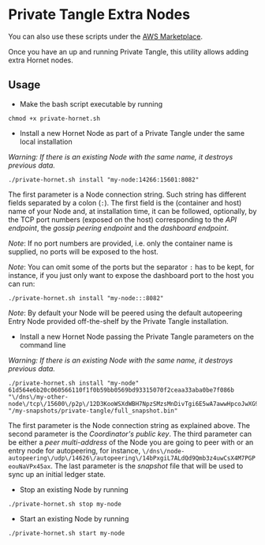 # Private Tangle Extra Nodes

You can also use these scripts under the [AWS Marketplace](../README_AWS.md).

Once you have an up and running Private Tangle, this utility allows adding extra Hornet nodes. 

## Usage

* Make the bash script executable by running

```
chmod +x private-hornet.sh
```

* Install a new Hornet Node as part of a Private Tangle under the same local installation

*Warning: If there is an existing Node with the same name, it destroys previous data.* 

```
./private-hornet.sh install "my-node:14266:15601:8082"
```

The first parameter is a Node connection string. Such string has different 
fields separated by a colon (`:`). The first field is the (container and host) name 
of your Node and, at installation time, it can be followed, optionally, by the TCP port 
numbers (exposed on the host) corresponding to 
the *API endpoint*, the *gossip peering endpoint* and the *dashboard endpoint*. 

*Note*: If no port numbers are provided, i.e. only the container name is supplied, no ports will be exposed to the host. 

*Note*: You can omit some of the ports but the separator `:` has to be kept, for instance, if you just only want to  expose the dashboard port to the host you can run:

```
./private-hornet.sh install "my-node:::8082"
```

*Note*: By default your Node will be peered using the default autopeering Entry Node provided off-the-shelf by the Private Tangle installation. 

 * Install a new Hornet Node passing the Private Tangle parameters on the command line

*Warning: If there is an existing Node with the same name, it destroys previous data.* 

```
./private-hornet.sh install "my-node"  
61d564e6b20c060566110f1f0b59bb0569bd93315070f2ceaa33aba0be7f086b 
"\/dns\/my-other-node\/tcp\/15600\/p2p\/12D3KooWSXdWBH7NpzSMzsMnDivTgi6E5wA7awwHpcoJwXG9wUdx" 
"/my-snapshots/private-tangle/full_snapshot.bin"
```

The first parameter is the Node connection string as explained above. The second parameter is the 
*Coordinator's public key*. The third parameter can be either  a *peer multi-address* of the Node you are going 
to peer with or an entry node for autopeering, for instance, `\/dns\/node-autopeering\/udp\/14626\/autopeering\/14bPxgiL7ALdQd9Qmb3z4uwCsX4M7PGPeouNaVPx45ax`. 
The last parameter is the *snapshot* file that will be used to sync up an initial ledger state. 

* Stop an existing Node by running

```
./private-hornet.sh stop my-node
```

* Start an existing Node by running

```
./private-hornet.sh start my-node
```
